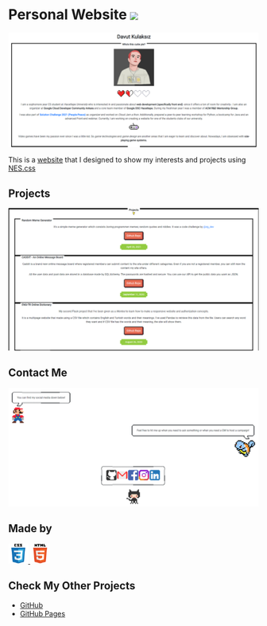 # Personal Website <img align="center" src="https://media.giphy.com/media/ZeLcIBH7lKfLOkaBRH/giphy.gif" width="50px">

<img src="/aboutme.png"></img>

This is a <a href="https://davutkulaksiz.github.io/">website</a> that I designed to show my interests and projects using <a href="https://nostalgic-css.github.io/NES.css/">NES.css</a>

## Projects
<img src="/projects.png"></img>

## Contact Me
<img src="/contact.png"></img>

## Made by
<p align="left"> <a href="https://www.w3schools.com/css/" target="_blank"> <img src="https://raw.githubusercontent.com/devicons/devicon/master/icons/css3/css3-original-wordmark.svg" alt="css3" width="40" height="40"/> </a> <a href="https://www.w3.org/html/" target="_blank"> <img src="https://raw.githubusercontent.com/devicons/devicon/master/icons/html5/html5-original-wordmark.svg" alt="html5" width="40" height="40"/> </a> </p>

## Check My Other Projects
- <a href="https://github.com/davutkulaksiz">GitHub</a>
- <a href="https://davutkulaksiz.github.io/">GitHub Pages</a>
